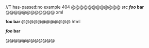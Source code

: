 //T has-passed:no
example 404
@@@@@@@@@@@@ src
***foo* bar**
@@@@@@@@@@@@ xml
<?xml version="1.0" encoding="UTF-8"?>
<!DOCTYPE document SYSTEM "CommonMark.dtd">
<document xmlns="http://commonmark.org/xml/1.0">
  <paragraph>
    <strong>
      <emph>
        <text>foo</text>
      </emph>
      <text> bar</text>
    </strong>
  </paragraph>
</document>
@@@@@@@@@@@@ html
<p><strong><em>foo</em> bar</strong></p>
@@@@@@@@@@@@
